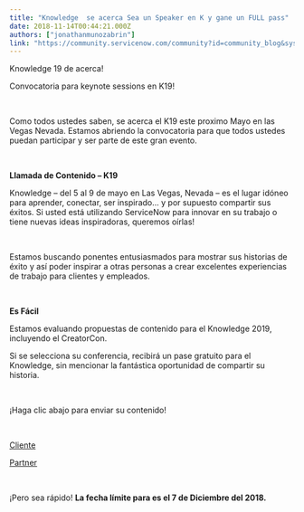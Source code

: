 ```yaml
---
title: "Knowledge  se acerca Sea un Speaker en K y gane un FULL pass"
date: 2018-11-14T00:44:21.000Z
authors: ["jonathanmunozabrin"]
link: "https://community.servicenow.com/community?id=community_blog&sys_id=bdf0af3cdbf167001089e15b8a961978"
---
```

<p>Knowledge 19 de acerca!</p>
<p>Convocatoria para keynote sessions en K19! </p>
<p> </p>
<p>Como todos ustedes saben, se acerca el K19 este proximo Mayo en las Vegas Nevada. Estamos abriendo la convocatoria para que todos ustedes puedan participar y ser parte de este gran evento. </p>
<p> </p>
<p><strong>Llamada de Contenido – K19</strong></p>
<p>Knowledge – del 5 al 9 de mayo en Las Vegas, Nevada – es el lugar idóneo para aprender, conectar, ser inspirado… y por supuesto compartir sus éxitos. Si usted está utilizando ServiceNow para innovar en su trabajo o tiene nuevas ideas inspiradoras, queremos oírlas!</p>
<p> </p>
<p>Estamos buscando ponentes entusiasmados para mostrar sus historias de éxito y así poder inspirar a otras personas a crear excelentes experiencias de trabajo para clientes y empleados.</p>
<p> </p>
<p><strong>Es Fácil</strong></p>
<p>Estamos evaluando propuestas de contenido para el Knowledge 2019, incluyendo el CreatorCon.</p>
<p>Si se selecciona su conferencia, recibirá un pase gratuito para el Knowledge, sin mencionar la fantástica oportunidad de compartir su historia. </p>
<p> </p>
<p>¡Haga clic abajo para enviar su contenido!</p>
<p> </p>
<p><u><a href="https://signon.service-now.com/knowledge_login.do?RelayState&#61;%252F%252Fapp%252Fservicenowexternalprod_g2pknowledgecallforspeakers_1%252Fexkgr9t5mbgiiSUEw0x7%252Fsso%252Fsaml%253FSAMLRequest%253DfZJRb4IwFIX%25252FCunrBpSqizZCQjRbSNxidNsrqXBRstKy3iLbv1%25252FBmLgXH3t7cs49X%25252B4SRSNbnnb2pHbw3QFa76eRCvn4EZPOKK4F1siVaAC5Lfg%25252Bfd1wFlDeGm11oSXxUkQwttZqpRV2DZg9mHNdwMduE5OTtS3yMOz7PsDLXOkezqAsBoVuwi%25252F3lFAegdFoERZVmw%25252FhLDeArfOD%25252FCxkXQoLxMvWMclLKNi0jCr%25252FqYKZv6jEwa%25252FYYeHPZ3QyiQ6imsIgRewgU2iFsjFx1nM%25252FivyIvTPKJxGfzR8o5ZQSb2v0uS7BvLmCMXlhWykU2EcvU0VAvE8w6Io5h4CSZDlsxkdrcwPqPidxpUOSK4sja8eUsf8gZEPvZXhjf8lq%25252BbBWtt5qWRe%25252FXiql7lcGHIyYWNO5ns%25252FaNMLe32CY1KVfjVJujVBYO%25252FwkTC6R%25252Fy8g%25252BQM%25253D%2526TARGET%253Dhttps%25253A%25252F%25252Fwww.servicenowevents.com%25252Fknowledge2019%25252Fcfp_saml2_response_validate%2526RelayState%253DCustomer&amp;redirectUri&#61;&amp;email&#61;" rel="nofollow">Cliente</a></u></p>
<p><u><a href="https://signon.service-now.com/knowledge_login.do?RelayState&#61;%252F%252Fapp%252Fservicenowexternalprod_g2pknowledgecallforspeakers_1%252Fexkgr9t5mbgiiSUEw0x7%252Fsso%252Fsaml%253FSAMLRequest%253DfZJfa8IwFMW%25252FSsnr1jaN%25252F2qwQlE2BDdEt72WkF61LE263NRu335pRXAve8zN4Zx7ftwFilo1PG%25252FdWe%25252FhqwV0wXetNPLhIyOt1dwIrJBrUQNyJ%25252Fkhf9lyFlHeWOOMNIoEOSJYVxm9MhrbGuwB7KWS8L7fZuTsXIM8jruui%25252FA616aDC2iHkTR1%25252FOmfCsoTMJrMY3lsij6cFRaw8X5QXISqSuGABJt1RgoxkTOYs3GYSpiH08mxDKcjOg2PAKUo6ThNZ4mXIraw0eiEdhnx1mmYJGHC3hjlI8bHswdKOaUk2FlzqUqwr75gRp7ZTgkN7jHYaBmR4AMs%25252BmLeIaJkueg344O1vQP1Pydxo0OWNxYn1gwpQ%25252F9eyPrei%25252FjO%25252FprV8H6tzXpnVCV%25252Fglwp060seBgZcbb1SJ6MrYX7f4N%25252BUpXhcZByZ4XGyuMn8fIa%25252BfcClr8%25253D%2526TARGET%253Dhttps%25253A%25252F%25252Fwww.servicenowevents.com%25252Fknowledge2019%25252Fcfp_saml2_response_validate%2526RelayState%253DPartner&amp;redirectUri&#61;&amp;email&#61;" rel="nofollow">Partner</a></u></p>
<p> </p>
<p>¡Pero sea rápido! <strong>La fecha límite para es el 7 de Diciembre del 2018. </strong></p>